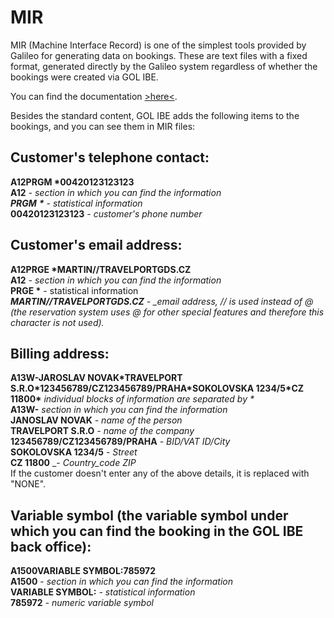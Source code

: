 # MIR

MIR \(Machine Interface Record\) is one of the simplest tools provided by Galileo for generating data on bookings. These are text files with a fixed format, generated directly by the Galileo system regardless of whether the bookings were created via GOL IBE.

You can find the documentation [&gt;here&lt;](https://support.travelport.com/webhelp/MIR/Default.htm).

Besides the standard content, GOL IBE adds the following items to the bookings, and you can see them in MIR files:

## Customer's telephone contact:

**A12PRGM \*00420123123123**  
**A12** _- section in which you can find the information  
**PRGM** **\***_ _- statistical information_  
**00420123123123** _- customer's phone number_

## Customer's email address:

**A12PRGE \*MARTIN//TRAVELPORTGDS.CZ  
A12** _- section in which you can find the information_  
**PRGE \*** - statistical information  
_**MARTIN//TRAVELPORTGDS.CZ** - \_email address, // is used instead of @ \(the reservation system uses @ for other special features and therefore this character is not used\)._

## Billing address:

**A13W-JAROSLAV NOVAK\*TRAVELPORT S.R.O\*123456789/CZ123456789/PRAHA\*SOKOLOVSKA 1234/5\*CZ 11800\*** _individual blocks of information are separated by \*_  
**A13W-** _section in which you can find the information_  
**JANOSLAV NOVAK** _- name of the person_  
**TRAVELPORT S.R.O** _- name of the company_  
**123456789/CZ123456789/PRAHA** _- BID/VAT ID/City_  
**SOKOLOVSKA 1234/5** _- Street_  
**CZ 11800** \_- _Country\_code ZIP_  
If the customer doesn't enter any of the above details, it is replaced with "NONE".

## Variable symbol \(the variable symbol under which you can find the booking in the GOL IBE back office\):

**A1500VARIABLE SYMBOL:785972  
A1500** - _section in which you can find the information_  
**VARIABLE SYMBOL:** _- statistical information_  
**785972** _- numeric variable symbol_

